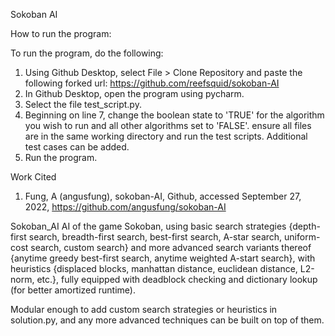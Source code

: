 Sokoban AI

How to run the program:

To run the program, do the following:
1) Using Github Desktop, select File > Clone Repository and paste the following forked url: https://github.com/reefsquid/sokoban-AI
2) In Github Desktop, open the program using pycharm.
3) Select the file test_script.py.
4) Beginning on line 7, change the boolean state to 'TRUE' for the algorithm you wish to run and all other algorithms set to 'FALSE'.
ensure all files are in the same working directory and run the test scripts. Additional test cases can be added.
5) Run the program.

Work Cited

1) Fung, A (angusfung), sokoban-AI, Github, accessed September 27, 2022, https://github.com/angusfung/sokoban-AI



Sokoban_AI
AI of the game Sokoban, using basic search strategies {depth-first search, breadth-first search, best-first search, A-star search, uniform-cost search, custom search} and more advanced search variants thereof {anytime greedy best-first search, anytime weighted A-start search}, with heuristics {displaced blocks, manhattan distance, euclidean distance, L2-norm, etc.}, fully equipped with deadblock checking and dictionary lookup (for better amortized runtime).

Modular enough to add custom search strategies or heuristics in solution.py, and any more advanced techniques can be built on top of them.


